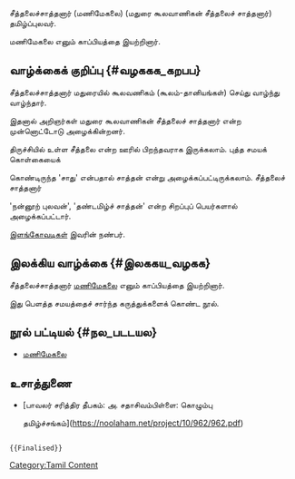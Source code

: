 சீத்தலைச்சாத்தனார் (மணிமேகலை) (மதுரை கூலவாணிகன் சீத்தலைச் சாத்தனார்) தமிழ்ப்புலவர்.
மணிமேகலை எனும் காப்பியத்தை இயற்றினார்.

## வாழ்க்கைக் குறிப்பு {#வழககக_கறபப}

சீத்தலைச்சாத்தனார் மதுரையில் கூலவணிகம் (கூலம்-தானியங்கள்) செய்து வாழ்ந்து வாழ்ந்தார்.
இதனால் அறிஞர்கள் மதுரை கூலவாணிகன் சீத்தலைச் சாத்தனார் என்ற முன்னொட்டோடு அழைக்கின்றனர்.
திருச்சியில் உள்ள சீத்தலை என்ற ஊரில் பிறந்தவராக இருக்கலாம். புத்த சமயக் கொள்கையைக்
கொண்டிருந்த \'சாது\' என்பதால் சாத்தன் என்று அழைக்கப்பட்டிருக்கலாம். சீத்தலைச் சாத்தனார்
\'நன்னூற் புலவன்\', \'தண்டமிழ்ச் சாத்தன்\' என்ற சிறப்புப் பெயர்களால் அழைக்கப்பட்டார்.
[இளங்கோவடிகள்](இளங்கோவடிகள் "wikilink") இவரின் நண்பர்.

## இலக்கிய வாழ்க்கை {#இலககய_வழகக}

சீத்தலைச்சாத்தனார் [மணிமேகலை](மணிமேகலை "wikilink") எனும் காப்பியத்தை இயற்றினார்.
இது பெளத்த சமயத்தைச் சார்ந்த கருத்துக்களைக் கொண்ட நூல்.

## நூல் பட்டியல் {#நல_படடயல}

-   [மணிமேகலை](https://www.tamildigitallibrary.in/book-detail.php?id=jZY9lup2kZl6TuXGlZQdjZh1k0ly#book1/5)

## உசாத்துணை

-   [பாவலர் சரித்திர தீபகம்: அ. சதாசிவம்பிள்ளை: கொழும்பு
    தமிழ்ச்சங்கம்](https://noolaham.net/project/10/962/962.pdf)

```{=mediawiki}
{{Finalised}}
```
[Category:Tamil Content](Category:Tamil_Content "wikilink")
